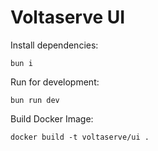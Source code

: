 # Voltaserve UI

Install dependencies:

```shell
bun i
```

Run for development:

```shell
bun run dev
```

Build Docker Image:

```shell
docker build -t voltaserve/ui .
```
